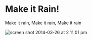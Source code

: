 # Make it Rain!

Make it rain, Make it rain, Make it rain

![screen shot 2014-03-26 at 2 11 01 pm](https://f.cloud.github.com/assets/727774/2529051/91b71b86-b516-11e3-92f7-d1b70377dbd5.png)
